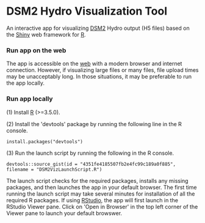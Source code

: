 # DSM2 Hydro Visualization Tool

An interactive app for visualizing [DSM2](http://baydeltaoffice.water.ca.gov/modeling/deltamodeling/models/dsm2/dsm2.cfm) Hydro output (H5 files) based on the [Shiny](https://shiny.rstudio.com/) web framework for [R](https://www.r-project.org/).

### Run app on the web

The app is accessible on the [web](https://fishsciences.shinyapps.io/dsm2-hydro-visualization/) with a modern browser and internet connection. However, if visualizing large files or many files, file upload times may be unacceptably long. In those situations, it may be preferable to run the app locally.

### Run app locally

(1) Install [R](https://cran.rstudio.com/) (>=3.5.0).

(2) Install the 'devtools' package by running the following line in the R console.
```
install.packages("devtools")
```

(3) Run the launch script by running the following in the R console.
```
devtools::source_gist(id = "4351fe4185507fb2e4fc99c189a0f885", filename = "DSM2VizLaunchScript.R")
```
The launch script checks for the required packages, installs any missing packages, and then launches the app in your default browser. The first time running the launch script may take several minutes for installation of all the required R packages. If using [RStudio](https://www.rstudio.com/), the app will first launch in the RStudio Viewer pane. Click on 'Open in Browser' in the top left corner of the Viewer pane to launch your default browswer.


